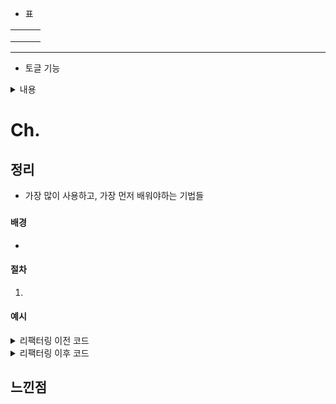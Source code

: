 - 표

|     |     |     |
| :-: | :-: | :-: |
|     |     |     |
|     |     |     |
|     |     |     |

---

- 토글 기능
<details>
<summary>내용 </summary>
<div markdown="1">

TEXT

</div>
</details>

# Ch.

## 정리

- 가장 많이 사용하고, 가장 먼저 배워야하는 기법들

###

#### 배경

-

#### 절차

1.

#### 예시

<details><summary>리팩터링 이전 코드</summary>
<div markdown="1">

```

```

</div>
</details>

<details><summary>리팩터링 이후 코드</summary>
<div markdown="1">

```

```

</div>
</details>

## 느낀점
